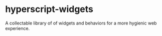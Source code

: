 # hyperscript-widgets
A collectable library of of widgets and behaviors for a more hygienic web experience.
